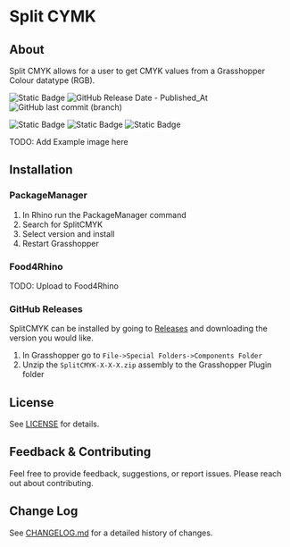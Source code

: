# Split CYMK
## About
Split CMYK allows for a user to get CMYK values from a Grasshopper Colour datatype (RGB).

![Static Badge](https://img.shields.io/badge/Build-v0.0.1-green)
![GitHub Release Date - Published_At](https://img.shields.io/github/release-date/dkeners/AutoVisualizer?label=Last%20release%20date%3A%20)
 ![GitHub last commit (branch)](https://img.shields.io/github/last-commit/dkeners/AutoVisualizer/develop?label=Lastest%20Development:)

 ![Static Badge](https://img.shields.io/badge/-4.8-blue?logo=csharp) ![Static Badge](https://img.shields.io/badge/--%23512BD4?logo=dotnet)
 ![Static Badge](https://img.shields.io/badge/-Rhino%208-black?logo=rhinoceros)

TODO: Add Example image here

## Installation
### PackageManager
1. In Rhino run the PackageManager command
2. Search for SplitCMYK
3. Select version and install
4. Restart Grasshopper
### Food4Rhino
TODO: Upload to Food4Rhino
### GitHub Releases
SplitCMYK can be installed by going to [Releases](https://github.com/dkeners/SplitCMYK/releases) and downloading the version you would like.
1. In Grasshopper go to `File->Special Folders->Components Folder`
2. Unzip the `SplitCMYK-X-X-X.zip` assembly to the Grasshopper Plugin folder

## License
See [LICENSE](LICENSE.txt) for details.

## Feedback & Contributing
Feel free to provide feedback, suggestions, or report issues. Please reach out about contributing. 

## Change Log
See [CHANGELOG.md](CHANGELOG.md) for a detailed history of changes.